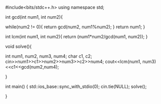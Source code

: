 #include<bits/stdc++.h>
using namespace std;

int gcd(int num1, int num2){

while(num2 != 0){
    return gcd(num2, num1%num2);
}
return num1;
}

int lcm(int num1, int num2){
return (num1*num2/gcd(num1, num2));
}

void solve(){

int num1, num2, num3, num4;
char c1, c2;
cin>>num1>>c1>>num2>>num3>>c2>>num4;
cout<<lcm(num1, num3)<<c1<<gcd(num2,num4);



}

int main()
{
    std::ios_base::sync_with_stdio(0);
	cin.tie(NULL);
    solve();


}
